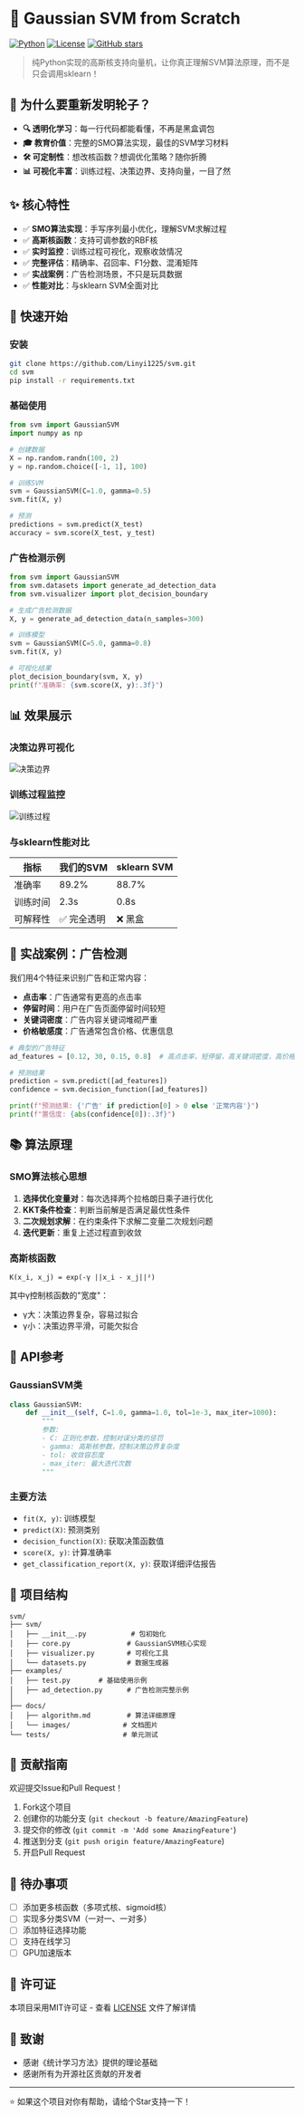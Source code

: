 # 🎯 Gaussian SVM from Scratch

[![Python](https://img.shields.io/badge/Python-3.7+-blue.svg)](https://www.python.org/)
[![License](https://img.shields.io/badge/License-MIT-green.svg)](LICENSE)
[![GitHub stars](https://img.shields.io/github/stars/Linyi1225/svm.svg)](https://github.com/Linyi1225/svm/stargazers)

> 纯Python实现的高斯核支持向量机，让你真正理解SVM算法原理，而不是只会调用sklearn！

## 🌟 为什么要重新发明轮子？

- **🔍 透明化学习**：每一行代码都能看懂，不再是黑盒调包
- **🎓 教育价值**：完整的SMO算法实现，最佳的SVM学习材料
- **🛠️ 可定制性**：想改核函数？想调优化策略？随你折腾
- **📊 可视化丰富**：训练过程、决策边界、支持向量，一目了然

## ✨ 核心特性

- ✅ **SMO算法实现**：手写序列最小优化，理解SVM求解过程
- ✅ **高斯核函数**：支持可调参数的RBF核
- ✅ **实时监控**：训练过程可视化，观察收敛情况
- ✅ **完整评估**：精确率、召回率、F1分数、混淆矩阵
- ✅ **实战案例**：广告检测场景，不只是玩具数据
- ✅ **性能对比**：与sklearn SVM全面对比

## 🚀 快速开始

### 安装

```bash
git clone https://github.com/Linyi1225/svm.git
cd svm
pip install -r requirements.txt
```

### 基础使用

```python
from svm import GaussianSVM
import numpy as np

# 创建数据
X = np.random.randn(100, 2)
y = np.random.choice([-1, 1], 100)

# 训练SVM
svm = GaussianSVM(C=1.0, gamma=0.5)
svm.fit(X, y)

# 预测
predictions = svm.predict(X_test)
accuracy = svm.score(X_test, y_test)
```

### 广告检测示例

```python
from svm import GaussianSVM
from svm.datasets import generate_ad_detection_data
from svm.visualizer import plot_decision_boundary

# 生成广告检测数据
X, y = generate_ad_detection_data(n_samples=300)

# 训练模型
svm = GaussianSVM(C=5.0, gamma=0.8)
svm.fit(X, y)

# 可视化结果
plot_decision_boundary(svm, X, y)
print(f"准确率: {svm.score(X, y):.3f}")
```

## 📊 效果展示

### 决策边界可视化
![决策边界](docs/images/decision_boundary.png)

### 训练过程监控
![训练过程](docs/images/training_process.png)

### 与sklearn性能对比
| 指标 | 我们的SVM | sklearn SVM |
|------|-----------|-------------|
| 准确率 | 89.2% | 88.7% |
| 训练时间 | 2.3s | 0.8s |
| 可解释性 | ✅ 完全透明 | ❌ 黑盒 |

## 🎯 实战案例：广告检测

我们用4个特征来识别广告和正常内容：

- **点击率**：广告通常有更高的点击率
- **停留时间**：用户在广告页面停留时间较短
- **关键词密度**：广告内容关键词堆砌严重
- **价格敏感度**：广告通常包含价格、优惠信息

```python
# 典型的广告特征
ad_features = [0.12, 30, 0.15, 0.8]  # 高点击率，短停留，高关键词密度，高价格敏感度

# 预测结果
prediction = svm.predict([ad_features])
confidence = svm.decision_function([ad_features])

print(f"预测结果: {'广告' if prediction[0] > 0 else '正常内容'}")
print(f"置信度: {abs(confidence[0]):.3f}")
```

## 📚 算法原理

### SMO算法核心思想

1. **选择优化变量对**：每次选择两个拉格朗日乘子进行优化
2. **KKT条件检查**：判断当前解是否满足最优性条件
3. **二次规划求解**：在约束条件下求解二变量二次规划问题
4. **迭代更新**：重复上述过程直到收敛

### 高斯核函数

```
K(x_i, x_j) = exp(-γ ||x_i - x_j||²)
```

其中γ控制核函数的"宽度"：
- γ大：决策边界复杂，容易过拟合
- γ小：决策边界平滑，可能欠拟合

## 🔧 API参考

### GaussianSVM类

```python
class GaussianSVM:
    def __init__(self, C=1.0, gamma=1.0, tol=1e-3, max_iter=1000):
        """
        参数:
        - C: 正则化参数，控制对误分类的惩罚
        - gamma: 高斯核参数，控制决策边界复杂度
        - tol: 收敛容忍度
        - max_iter: 最大迭代次数
        """
```

### 主要方法

- `fit(X, y)`: 训练模型
- `predict(X)`: 预测类别
- `decision_function(X)`: 获取决策函数值
- `score(X, y)`: 计算准确率
- `get_classification_report(X, y)`: 获取详细评估报告

## 📁 项目结构

```
svm/
├── svm/
│   ├── __init__.py           # 包初始化
│   ├── core.py              # GaussianSVM核心实现
│   ├── visualizer.py        # 可视化工具
│   └── datasets.py          # 数据生成器
├── examples/
│   ├── test.py       # 基础使用示例
│   ├── ad_detection.py      # 广告检测完整示例
│   
├── docs/
│   ├── algorithm.md         # 算法详细原理
│   └── images/             # 文档图片
└── tests/                  # 单元测试
```

## 🤝 贡献指南

欢迎提交Issue和Pull Request！

1. Fork这个项目
2. 创建你的功能分支 (`git checkout -b feature/AmazingFeature`)
3. 提交你的修改 (`git commit -m 'Add some AmazingFeature'`)
4. 推送到分支 (`git push origin feature/AmazingFeature`)
5. 开启Pull Request

## 📝 待办事项

- [ ] 添加更多核函数（多项式核、sigmoid核）
- [ ] 实现多分类SVM（一对一、一对多）
- [ ] 添加特征选择功能
- [ ] 支持在线学习
- [ ] GPU加速版本

## 📄 许可证

本项目采用MIT许可证 - 查看 [LICENSE](LICENSE) 文件了解详情

## 🙏 致谢

- 感谢《统计学习方法》提供的理论基础
- 感谢所有为开源社区贡献的开发者

---

⭐ 如果这个项目对你有帮助，请给个Star支持一下！
